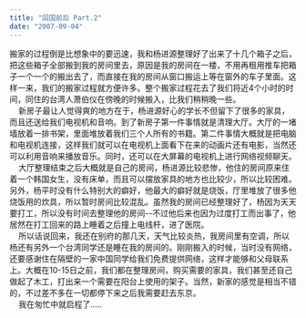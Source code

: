 ```yaml
---
title: "回国前后 Part.2"
date: "2007-09-04"
---
```


搬家的过程倒是比想象中的要迅速，我和杨进源整理好了出来了十几个箱子之后，把这些箱子全部搬到我的房间里去，原因是我的房间在一楼，不用再租用推车把箱子一个一个的搬出去了，而直接在我的房间从窗口搬运上等在窗外的车子里面。这样一来，我们的搬家过程就方便许多。整个搬家过程花去了我们将近4个小时的时间，同住的台湾人萧伯仪在傍晚的时候搬入，比我们稍稍晚一些。  
    新房子最让人觉得爽的地方在于，杨进源好心的学长不但留下了很多的家具，而且还送给我们电视机和音响。到了新房子第一件事情就是清理大厅。大厅的一堵墙放着一排书架，里面堆放着我们三个人所有的书籍。第二件事情大概就是把电脑和电视机连接，这样我们就可以在电视机上面看下在来的动画片还有电影，当然还可以利用音响来播放音乐。同时，还可以在大屏幕的电视机上进行网络视频聊天。  
    大厅整理结束之后大概就是自己的房间，杨进源比较悲惨，他住的房间原来住着一个韩国女生，没有床单，而且可以摆放家具的地方也比较少，所以比较困难。另外，杨平时没有什么特别大的癖好，他最大的癖好就是烧饭，厅里堆放了很多他烧饭用的炊具，所以暂时房间比较混乱。虽然我的房间已经整理好了，杨因为天天要打工，所以没有时间去整理他的房间--不过他后来也因为过度打工而出事了，他居然在打工回来的路上睡着之后撞上电线杆，进了医院。  
    所以话说回来，我还在别府的那几天，天气比较炎热，我房间里有空调，所以杨还有另外一个台湾同学还是睡在我的房间的。刚刚搬入的时候，当时没有网络，还要感谢住在隔壁的一家中国同学给我们免费提供网络，这样才能够和父母联系上。大概在10-15日之前，我们都在整理房间，购买需要的家具，我们甚至还自己做起了木工，打出来一个需要在阳台上使用的架子。当然，新家的感觉是相当不错的，不过差不多在一切都停下来之后我需要赶去东京。  
    我在匆忙中就启程了.....
